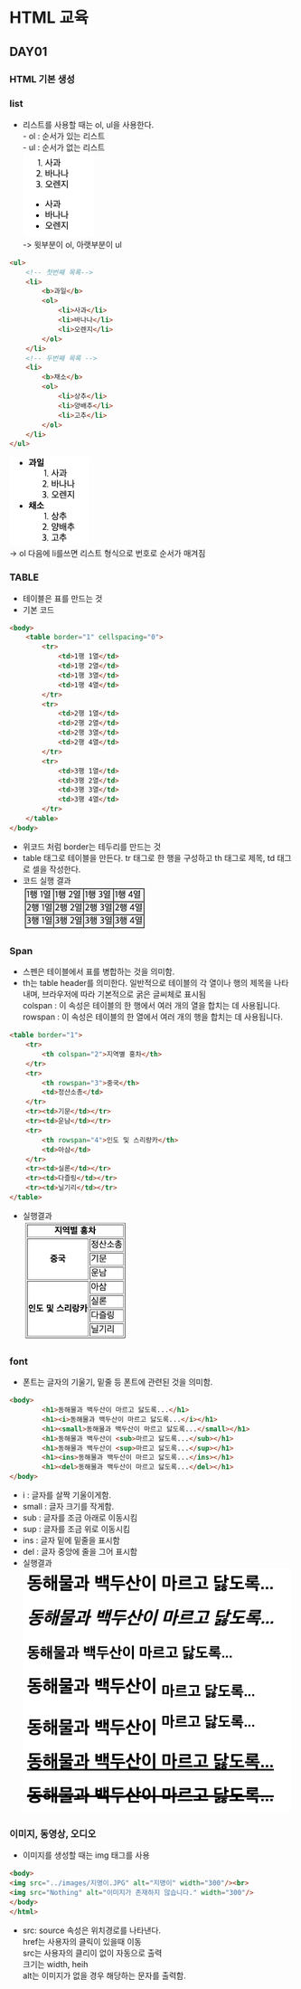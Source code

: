 # HTML 교육
## DAY01
### HTML 기본 생성

### list
   -  리스트를 사용할 때는 ol, ul을 사용한다.\
     - ol : 순서가 있는 리스트\
     - ul : 순서가 없는 리스트\
    ![img.png](img.png)\
->  윗부분이 ol, 아랫부분이 ul

```html
<ul>
    <!-- 첫번째 목록-->
    <li>
        <b>과일</b>
        <ol>
            <li>사과</li>
            <li>바나나</li>
            <li>오렌지</li>
        </ol>
    </li>
    <!-- 두번째 목록 -->
    <li>
        <b>채소</b>
        <ol>
            <li>상추</li>
            <li>양배추</li>
            <li>고추</li>
        </ol>
    </li>
</ul>
```
![img_1.png](img_1.png)\
-> ol 다음에 li를쓰면 리스트 형식으로 번호로 순서가 매겨짐

### TABLE
- 테이블은 표를 만드는 것
- 기본 코드
```html
<body>
    <table border="1" cellspacing="0">
        <tr>
            <td>1행 1열</td>
            <td>1행 2열</td>
            <td>1행 3열</td>
            <td>1행 4열</td>
        </tr>
        <tr>
            <td>2행 1열</td>
            <td>2행 2열</td>
            <td>2행 3열</td>
            <td>2행 4열</td>
        </tr>
        <tr>
            <td>3행 1열</td>
            <td>3행 2열</td>
            <td>3행 3열</td>
            <td>3행 4열</td>
        </tr>
    </table>
</body>
```
- 위코드 처럼 border는 테두리를 만드는 것
- table 태그로 테이블을 만든다.
    tr 태그로 한 행을 구성하고 th 태그로 제목, td 태그로 셀을 작성한다.
- 코드 실행 결과\
![img_2.png](img_2.png)

### Span 
- 스펜은 테이블에서 표를 병합하는 것을 의미함.
- th는 table header를 의미한다. 일반적으로 테이블의 각 열이나 행의 제목을 나타내며, 브라우저에 따라 기본적으로 굵은 글씨체로 표시됨\
  colspan : 이 속성은 테이블의 한 행에서 여러 개의 열을 합치는 데 사용됩니다.\
  rowspan : 이 속성은 테이블의 한 열에서 여러 개의 행을 합치는 데 사용됩니다.
```html
<table border="1">
    <tr>
        <th colspan="2">지역별 홍차</th>
    </tr>
    <tr>
        <th rowspan="3">중국</th>
        <td>정산소총</td>
    </tr>
    <tr><td>기문</td></tr>
    <tr><td>운남</td></tr>
    <tr>
        <th rowspan="4">인도 및 스리랑카</th>
        <td>아삼</td>
    </tr>
    <tr><td>실론</td></tr>
    <tr><td>다즐링</td></tr>
    <tr><td>닐기리</td></tr>
</table>
```
- 실행결과\
![img_3.png](img_3.png)

### font
- 폰트는 글자의 기울기, 밑줄 등 폰트에 관련된 것을 의미함.
```html
<body>
        <h1>동해물과 백두산이 마르고 닳도록...</h1>
        <h1><i>동해물과 백두산이 마르고 닳도록...</i></h1>
        <h1><small>동해물과 백두산이 마르고 닳도록...</small></h1>
        <h1>동해물과 백두산이 <sub>마르고 닳도록...</sub></h1>
        <h1>동해물과 백두산이 <sup>마르고 닳도록...</sup></h1>
        <h1><ins>동해물과 백두산이 마르고 닳도록...</ins></h1>
        <h1><del>동해물과 백두산이 마르고 닳도록...</del></h1>
</body>
```
- i : 글자를 살짝 기울이게함.
- small : 글자 크기를 작게함.
- sub : 글자를 조금 아래로 이동시킴
- sup : 글자를 조금 위로 이동시킴
- ins : 글자 밑에 밑줄을 표시함
- del : 글자 중앙에 줄을 그어 표시함
- 실행결과\
![img_4.png](img_4.png)

### 이미지, 동영상, 오디오
- 이미지를 생성할 때는 img 태그를 사용
```html
<body>
<img src="../images/지명이.JPG" alt="지명이" width="300"/><br>
<img src="Nothing" alt="이미지가 존재하지 않습니다." width="300"/>
</body>
</html>
```
- src: source 속성은 위치경로를 나타낸다.\
  href는 사용자의 클릭이 있을때 이동\
  src는 사용자의 클리이 없이 자동으로 출력\
  크기는 width, heih\
  alt는 이미지가 없을 경우 해당하는 문자를 출력함.
